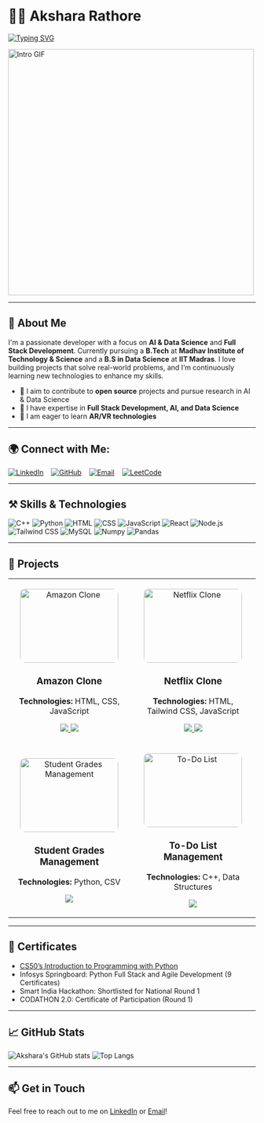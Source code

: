 # 👩‍💻 Akshara Rathore

[![Typing SVG](https://readme-typing-svg.herokuapp.com?color=%2336BCF7&lines=Hi+there!+I'm+Akshara+Rathore;AI+and+Data+Science+Enthusiast;Full-Stack+Developer;Open+Source+Contributor)](https://git.io/typing-svg)

<img src="https://user-images.githubusercontent.com/59734313/157189039-c09b3e38-9f42-42c0-ab54-14f1574190a7.gif" alt="Intro GIF" width="500" height="auto">


---

## 👋 About Me

I'm a passionate developer with a focus on **AI & Data Science** and **Full Stack Development**. Currently pursuing a **B.Tech** at **Madhav Institute of Technology & Science** and a **B.S in Data Science** at **IIT Madras**. I love building projects that solve real-world problems, and I’m continuously learning new technologies to enhance my skills.


- 🚀 I aim to contribute to **open source** projects and pursue research in AI & Data Science
- 💬 I have expertise in **Full Stack Development, AI, and Data Science**
- 🌱 I am eager to learn **AR/VR technologies**

---

## 🌍 Connect with Me:

[![LinkedIn](https://img.shields.io/badge/LinkedIn-0077B5?style=for-the-badge&logo=linkedin&logoColor=white)](https://www.linkedin.com/in/itsAksharaRathore)
&nbsp;&nbsp;
[![GitHub](https://img.shields.io/badge/GitHub-181717?style=for-the-badge&logo=github&logoColor=white)](https://github.com/ItsAksharaRathore)
&nbsp;&nbsp;
[![Email](https://img.shields.io/badge/Email-D14836?style=for-the-badge&logo=gmail&logoColor=white)](mailto:itsAksharaRathore@gmail.com)
&nbsp;&nbsp;
[![LeetCode](https://img.shields.io/badge/LeetCode-FFA116?style=for-the-badge&logo=leetcode&logoColor=white)](https://leetcode.com/u/AksharaRathore/)

---

## ⚒️ Skills & Technologies

![C++](https://img.shields.io/badge/-C++-00599C?style=for-the-badge&logo=cplusplus&logoColor=white)
![Python](https://img.shields.io/badge/-Python-3776AB?style=for-the-badge&logo=Python&logoColor=white)
![HTML](https://img.shields.io/badge/-HTML-E34F26?style=for-the-badge&logo=HTML5&logoColor=white)
![CSS](https://img.shields.io/badge/-CSS-1572B6?style=for-the-badge&logo=CSS3&logoColor=white)
![JavaScript](https://img.shields.io/badge/-JavaScript-F7DF1E?style=for-the-badge&logo=JavaScript&logoColor=black)
![React](https://img.shields.io/badge/-React-61DAFB?style=for-the-badge&logo=React&logoColor=black)
![Node.js](https://img.shields.io/badge/-Node.js-339933?style=for-the-badge&logo=Node.js&logoColor=white)
![Tailwind CSS](https://img.shields.io/badge/-TailwindCSS-38B2AC?style=for-the-badge&logo=tailwind-css&logoColor=white)
![MySQL](https://img.shields.io/badge/-MySQL-4479A1?style=for-the-badge&logo=MySQL&logoColor=white)
![Numpy](https://img.shields.io/badge/-Numpy-013243?style=for-the-badge&logo=numpy&logoColor=white)
![Pandas](https://img.shields.io/badge/-Pandas-150458?style=for-the-badge&logo=pandas&logoColor=white)

---

## 🚀 Projects
<div align="center">
<table style="width:100%; border-spacing: 20px 20px;" align="center">
  <tr align="center">
    <td align="center" style="padding: 20px;">
      <img src="https://via.placeholder.com/200" alt="Amazon Clone" width="200" height="150" style="border-radius: 10px; transition: transform .2s;" onmouseover="this.style.transform='scale(1.05)';" onmouseout="this.style.transform='scale(1)';">
      <h3>Amazon Clone</h3>
      <p><b>Technologies:</b> HTML, CSS, JavaScript</p>
      <a href="https://github.com/ItsAksharaRathore/Amazon-Web-Clone" target="_blank">
        <img src="https://img.shields.io/badge/View_Code-blue?style=for-the-badge">
      </a>
      <a href="https://itsakshararathore.github.io/Amazon-Web-Clone/" target="_blank">
        <img src="https://img.shields.io/badge/Live_Demo-brightgreen?style=for-the-badge">
      </a>
    </td>
    <td align="center" style="padding: 20px;">
      <img src="https://via.placeholder.com/200" alt="Netflix Clone" width="200" height="150" style="border-radius: 10px; transition: transform .2s;" onmouseover="this.style.transform='scale(1.05)';" onmouseout="this.style.transform='scale(1)';">
      <h3>Netflix Clone</h3>
      <p><b>Technologies:</b> HTML, Tailwind CSS, JavaScript</p>
      <a href="https://github.com/ItsAksharaRathore/Netflix_Clone" target="_blank">
        <img src="https://img.shields.io/badge/View_Code-blue?style=for-the-badge">
      </a>
      <a href="https://itsakshararathore.github.io/Netflix_Clone" target="_blank">
        <img src="https://img.shields.io/badge/Live_Demo-brightgreen?style=for-the-badge">
      </a>
    </td>
  </tr>
  <tr>
    <td align="center" style="padding: 20px;">
      <img src="https://via.placeholder.com/200" alt="Student Grades Management" width="200" height="150" style="border-radius: 10px; transition: transform .2s;" onmouseover="this.style.transform='scale(1.05)';" onmouseout="this.style.transform='scale(1)';">
      <h3>Student Grades Management</h3>
      <p><b>Technologies:</b> Python, CSV</p>
      <a href="https://github.com/ItsAksharaRathore/Student-Grade-Managment" target="_blank">
        <img src="https://img.shields.io/badge/View_Code-blue?style=for-the-badge">
      </a>
      <!-- <a href="https://github.com/ItsAksharaRathore/Student-Grade-Managment" target="_blank">
        <img src="https://img.shields.io/badge/Live_Demo-brightgreen?style=for-the-badge">
      </a> -->
    </td>
    <td align="center" style="padding: 20px;">
      <img src="https://via.placeholder.com/200" alt="To-Do List" width="200" height="150" style="border-radius: 10px; transition: transform .2s;" onmouseover="this.style.transform='scale(1.05)';" onmouseout="this.style.transform='scale(1)';">
      <h3>To-Do List Management</h3>
      <p><b>Technologies:</b> C++, Data Structures</p>
      <a href="https://github.com/ItsAksharaRathore/To-Do-List-Management-System" target="_blank">
        <img src="https://img.shields.io/badge/View_Code-blue?style=for-the-badge">
      </a>
      <!-- <a href="https://github.com/ItsAksharaRathore/To-Do-List-Management-System" target="_blank">
        <img src="https://img.shields.io/badge/Live_Demo-brightgreen?style=for-the-badge"> -->
      </a>
    </td>
  </tr>
</table>
</div>


---

## 📜 Certificates

- [CS50’s Introduction to Programming with Python](https://cs50.harvard.edu/certificates/a3bd133f-4b10-47fd-a11f-005a2a8f8050)
- Infosys Springboard: Python Full Stack and Agile Development (9 Certificates)
- Smart India Hackathon: Shortlisted for National Round 1
- CODATHON 2.0: Certificate of Participation (Round 1)

---

<!-- ## 💼 Experience

- **Smart India Hackathon** – Shortlisted for national round, working on navigation enhancement for railway station facilities.
- **Front-End Developer** – Built multiple web projects using React, Tailwind CSS, and modern frameworks. -->


## 📈 GitHub Stats

![Akshara's GitHub stats](https://github-readme-stats.vercel.app/api?username=ItsAksharaRathore&show_icons=true&theme=radical)
![Top Langs](https://github-readme-stats.vercel.app/api/top-langs/?username=ItsAksharaRathore&layout=compact&theme=radical)

---

## 📫 Get in Touch

Feel free to reach out to me on [LinkedIn](https://www.linkedin.com/in/itsAksharaRathore) or [Email](mailto:itsAksharaRathore@gmail.com)!
```